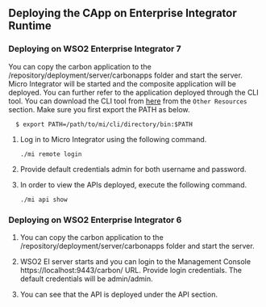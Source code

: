 ## Deploying the CApp on Enterprise Integrator Runtime
### Deploying on WSO2 Enterprise Integrator 7

You can copy the carbon application to the <PRODUCT-HOME>/repository/deployment/server/carbonapps folder and start the server. Micro Integrator will be started and the composite application will be deployed. You can further refer to the application deployed through the CLI tool. You can download the CLI tool from [here](https://wso2.com/integration/micro-integrator/) from the `Other Resources` section. Make sure you first export the PATH as below.

  ```
    $ export PATH=/path/to/mi/cli/directory/bin:$PATH
  ```

1. Log in to Micro Integrator using the following command.

    ```
    ./mi remote login
    ```

2. Provide default credentials admin for both username and password.
3. In order to view the APIs deployed, execute the following command.

    ```
    ./mi api show
    ```

### Deploying on WSO2 Enterprise Integrator 6

1. You can copy the carbon application to the <PRODUCT-HOME>/repository/deployment/server/carbonapps folder and start the server. 

2. WSO2 EI server starts and you can login to the Management Console https://localhost:9443/carbon/ URL. Provide login credentials. The default credentials will be admin/admin. 

3. You can see that the API is deployed under the API section. 